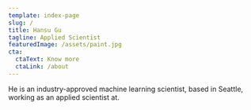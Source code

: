 ```yaml
---
template: index-page
slug: /
title: Hansu Gu
tagline: Applied Scientist
featuredImage: /assets/paint.jpg
cta:
  ctaText: Know more
  ctaLink: /about
---
```

He is an industry-approved machine learning scientist, based in Seattle, working as an applied scientist at.